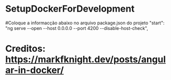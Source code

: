 # SetupDockerForDevelopment


#Coloque a informacção abaixo no arquivo package.json do projeto
"start": "ng serve --open --host 0.0.0.0 --port 4200 --disable-host-check",




# Creditos: https://markfknight.dev/posts/angular-in-docker/

 
